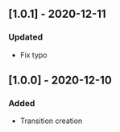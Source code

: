 ## [1.0.1] - 2020-12-11

### Updated
- Fix typo




## [1.0.0] - 2020-12-10

### Added
- Transition creation

